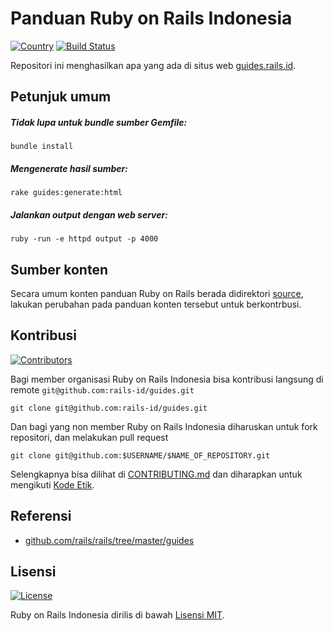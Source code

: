 # Panduan Ruby on Rails Indonesia

[![Country](https://img.shields.io/badge/country-indonesia-blue.svg)](https://en.wikipedia.org/wiki/Indonesia)
[![Build Status](https://travis-ci.org/rails-id/guides.svg)](https://travis-ci.org/rails-id/guides)

Repositori ini menghasilkan apa yang ada di situs web [guides.rails.id](http://guides.rails.id).

## Petunjuk umum
##### Tidak lupa untuk bundle sumber Gemfile:
```
bundle install
```

##### Mengenerate hasil sumber:
```
rake guides:generate:html
```

##### Jalankan output dengan web server:
```
ruby -run -e httpd output -p 4000
```

## Sumber konten

Secara umum konten panduan Ruby on Rails berada didirektori [source](source), lakukan perubahan pada panduan konten tersebut untuk berkontrbusi.

## Kontribusi

[![Contributors](https://img.shields.io/github/contributors/rails-id/guides.svg)](https://github.com/rails-id/guides/graphs/contributors)

Bagi member organisasi Ruby on Rails Indonesia bisa kontribusi langsung di remote `git@github.com:rails-id/guides.git`

```
git clone git@github.com:rails-id/guides.git
```

Dan bagi yang non member Ruby on Rails Indonesia diharuskan untuk fork repositori, dan melakukan pull request

```
git clone git@github.com:$USERNAME/$NAME_OF_REPOSITORY.git
```

Selengkapnya bisa dilihat di [CONTRIBUTING.md](CONTRIBUTING.md) dan diharapkan untuk mengikuti [Kode Etik](CODE_OF_CONDUCT.md).

## Referensi
- [github.com/rails/rails/tree/master/guides](https://github.com/rails/rails/tree/master/guides)

## Lisensi

[![License](https://img.shields.io/github/license/rails-id/guides.svg)](LICENSE)

Ruby on Rails Indonesia dirilis di bawah [Lisensi MIT](https://opensource.org/licenses/MIT).
